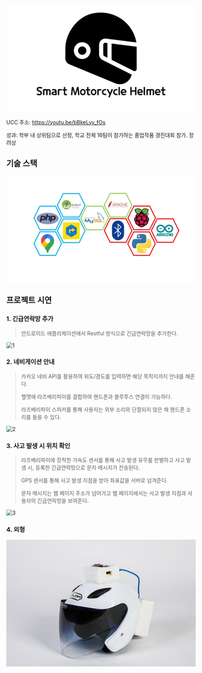 ![logo](./Asset/Readme_Asset/logo.PNG)

UCC 주소: https://youtu.be/bBkeLyy_fOs

성과: 학부 내 상위팀으로 선정, 학교 전체 16팀이 참가하는 졸업작품 경진대회 참가. 장려상



## 기술 스택

![logo](./Asset/Readme_Asset/skill.jpg)

## 프로젝트 시연

### 1. 긴급연락망 추가

> 안드로이드 애플리케이션에서 Restful 방식으로 긴급연락망을 추가한다.

![1](./Asset/Readme_Asset/1.gif)

### 2. 네비게이션 안내

> 카카오 네비 API를 활용하여 위도/경도를 입력하면 해당 목적지까지 안내를 해준다. 
>
> 헬멧에 라즈베리파이를 결합하여 핸드폰과 블루투스 연결이 가능하다.
>
> 라즈베리파이 스피커를 통해 사용자는 외부 소리와 단절되지 않은 채 핸드폰 소리를 들을 수 있다.

![2](./Asset/Readme_Asset/2.gif)

### 3. 사고 발생 시 위치 확인

> 라즈베리파이에 장착한 가속도 센서를 통해 사고 발생 유무를 판별하고 사고 발생 시, 등록한 긴급연락망으로 문자 메시지가 전송된다.
>
> GPS 센서를 통해 사고 발생 지점을 받아 좌표값을 서버로 넘겨준다.
>
> 문자 메시지는 웹 페이지 주소가 넘어가고 웹 페이지에서는 사고 발생 지점과 사용자의 긴급연락망을 보여준다.

![3](./Asset/Readme_Asset/3.gif)

### 4. 외형

![외형](./Asset/Readme_Asset/외형.PNG)